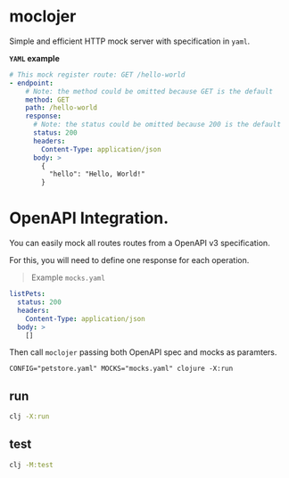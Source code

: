 # moclojer

Simple and efficient HTTP mock server with specification in `yaml`.

**`YAML` example**

```yaml
# This mock register route: GET /hello-world
- endpoint:
    # Note: the method could be omitted because GET is the default
    method: GET
    path: /hello-world
    response:
      # Note: the status could be omitted because 200 is the default
      status: 200
      headers:
        Content-Type: application/json
      body: >
        {
          "hello": "Hello, World!"
        }
```

# OpenAPI Integration.

You can easily mock all routes routes from a OpenAPI v3 specification.

For this, you will need to define one response for each operation.

> Example `mocks.yaml`
```yaml
listPets:
  status: 200
  headers:
    Content-Type: application/json
  body: >
    []
```

Then call `moclojer` passing both OpenAPI spec and mocks as paramters.

```shell
CONFIG="petstore.yaml" MOCKS="mocks.yaml" clojure -X:run
```

## run

```sh
clj -X:run
```

## test

```sh
clj -M:test
```
